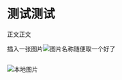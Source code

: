 # 测试测试

正文正文

插入一张图片![图片名称随便取一个好了](http://p1.so.qhimgs1.com/bdr/_240_/t01e8b55a2279ee4a81.jpg)	

```

```

![本地图片](src=git@github.com:wangzefei/agricultural-internet-of-things/project/public/img/base.jpg")